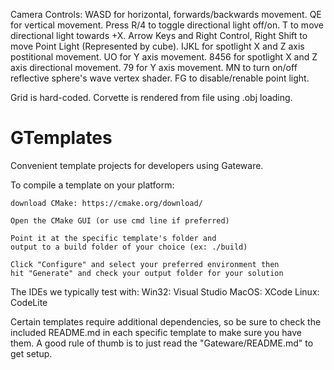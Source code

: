 Camera Controls:
WASD for horizontal, forwards/backwards movement.
QE for vertical movement.
Press R/4 to toggle directional light off/on.
T to move directional light towards +X.
Arrow Keys and Right Control, Right Shift to move Point Light (Represented by cube).
IJKL for spotlight X and Z axis postitional movement. UO for Y axis movement.
8456 for spotlight X and Z axis directional movement. 79 for Y axis movement.
MN to turn on/off reflective sphere's wave vertex shader.
FG to disable/renable point light.

Grid is hard-coded. Corvette is rendered from file using .obj loading.


# GTemplates

Convenient template projects for developers using Gateware.

To compile a template on your platform:

	download CMake: https://cmake.org/download/

	Open the CMake GUI (or use cmd line if preferred)

	Point it at the specific template's folder and
	output to a build folder of your choice (ex: ./build)

	Click "Configure" and select your preferred environment then
	hit "Generate" and check your output folder for your solution

The IDEs we typically test with:
	Win32: Visual Studio
	MacOS: XCode
	Linux: CodeLite

Certain templates require additional dependencies, so be sure to check
the included README.md in each specific template to make sure you have them.
A good rule of thumb is to just read the "Gateware/README.md" to get setup.

